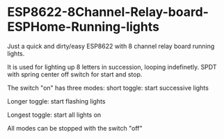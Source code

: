 # ESP8622-8Channel-Relay-board-ESPHome-Running-lights

Just a quick and dirty/easy ESP8622 with 8 channel relay board running lights.

It is used for lighting up 8 letters in succession, looping indefinetly.
SPDT with spring center off switch for start and stop.

The switch "on" has three modes:
short toggle: start successive lights

Longer toggle: start flashing lights

Longest toggle: start all lights on


All modes can be stopped with the switch "off"
